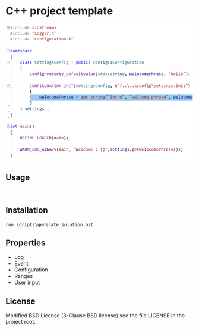 # C++ project template

<img src="modular_template_img.png">

## Usage

	...

## Installation

	run scripts\generate_solution.bat

## Properties

* Log
* Event
* Configuration
* Ranges
* User input

## License

Modified BSD License (3-Clause BSD license) see the file LICENSE in the project root.
